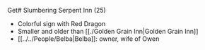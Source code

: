 Get# Slumbering Serpent Inn (25)
- Colorful sign with Red Dragon
- Smaller and older than [[./Golden Grain Inn|Golden Grain Inn]]
- [[../../People/Belba|Belba]]: owner, wife of Owen
